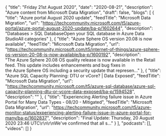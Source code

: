 {
  "title": "Friday 21st August 2020",
  "date": "2020-08-21",
  "description": "Azure content from Microsoft Data Migration",
  "draft": false,
  "blogs": [
    {
      "title": "Azure portal August 2020 update",
      "feedTitle": "Microsoft Data Migration",
      "url": "https://techcommunity.microsoft.com/t5/azure-portal/azure-portal-august-2020-update/ba-p/1602644",
      "description": "Databases > SQL DatabaseOpen your SQL database in Azure Data StudioAll categories"
    },
    {
      "title": "Azure Sphere OS version 20.08 is now available",
      "feedTitle": "Microsoft Data Migration",
      "url": "https://techcommunity.microsoft.com/t5/internet-of-things/azure-sphere-os-version-20-08-is-now-available/ba-p/1600192",
      "description": "The Azure Sphere 20.08 OS quality release is now available in the Retail feed. This update includes enhancements and bug fixes in the Azure Sphere OS including a security update that represen..."
    },
    {
      "title": "Azure SQL Capacity Planning: DTU or vCore? | Data Exposed",
      "feedTitle": "Microsoft Data Migration",
      "url": "https://techcommunity.microsoft.com/t5/azure-sql-database/azure-sql-capacity-planning-dtu-or-vcore-data-exposed/ba-p/1594528",
      "description": ""
    },
    {
      "title": "Experiencing Alerting failure issue in Azure Portal for Many Data Types - 08/20 - Mitigated",
      "feedTitle": "Microsoft Data Migration",
      "url": "https://techcommunity.microsoft.com/t5/azure-monitor-status/experiencing-alerting-failure-issue-in-azure-portal-for-many/ba-p/1602837",
      "description": "Final Update: Thursday, 20 August 2020 23:46 UTC\r\n\r\nWe've confirmed that all s..."
    }
  ],
  "podcasts": [],
  "videos": []
}